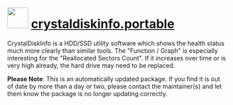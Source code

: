 # <img src="https://cdn.jsdelivr.net/gh/mkevenaar/chocolatey-packages@4d349e0b09441183caae77f7edd748f216ab7d21/icons/crystaldiskinfo.png" width="48" height="48"/> [crystaldiskinfo.portable](https://community.chocolatey.org/packages/crystaldiskinfo.portable)

CrystalDiskInfo is a HDD/SSD utility software which shows the health status much more clearly than similar tools.
The "Function / Graph" is especially interesting for the "Reallocated Sectors Count".
If it increases over time or is very high already, the hard drive may need to be replaced.

**Please Note**: This is an automatically updated package. If you find it is
out of date by more than a day or two, please contact the maintainer(s) and
let them know the package is no longer updating correctly.
